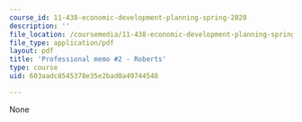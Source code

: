 ```yaml
---
course_id: 11-438-economic-development-planning-spring-2020
description: ''
file_location: /coursemedia/11-438-economic-development-planning-spring-2020/603aadc8545378e35e2bad0a49744548_MIT11_438s20_memo2_roberts.pdf
file_type: application/pdf
layout: pdf
title: 'Professional memo #2 - Roberts'
type: course
uid: 603aadc8545378e35e2bad0a49744548

---
```

None